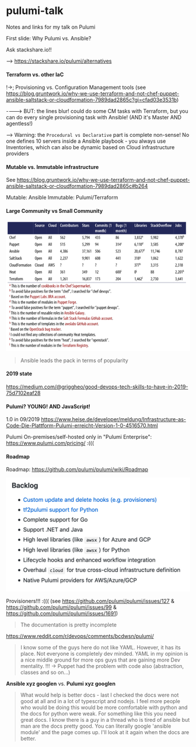 # pulumi-talk
Notes and links for my talk on Pulumi


First slide: Why Pulumi vs. Ansible?

Ask stackshare.io!! 

--> https://stackshare.io/pulumi/alternatives


#### Terraform vs. other IaC

!->; Provisioning vs. Configuration Management tools (see https://blog.gruntwork.io/why-we-use-terraform-and-not-chef-puppet-ansible-saltstack-or-cloudformation-7989dad2865c?gi=cfad03e3531b)

----> BUT: the lines blur! could do some CM tasks with Terraform, but you can do every single provisioning task with Ansible! (AND it's Master AND agentless!)

--> Warning: the `Procedural vs Declarative` part is complete non-sense! No one defines 10 servers inside a Ansible playbook - you always use Inventories, which can also be dynamic based on Cloud infrastructure providers

#### Mutable vs. Immutable infrastructure

See https://blog.gruntwork.io/why-we-use-terraform-and-not-chef-puppet-ansible-saltstack-or-cloudformation-7989dad2865c#b264

Mutable: Ansible
Immutable: Pulumi/Terraform


#### Large Community vs Small Community

![comparison-community-common-iac-tools](comparison-community-common-iac-tools.png)

> Ansible leads the pack in terms of popularity



#### 2019 state

https://medium.com/@griggheo/good-devops-tech-skills-to-have-in-2019-75d7102eaf28


#### Pulumi? YOUNG! AND JavaScript!

1.0 in 09/2019 https://www.heise.de/developer/meldung/Infrastructure-as-Code-Die-Plattform-Pulumi-erreicht-Version-1-0-4516570.html

Pulumi On-premises/self-hosted only in "Pulumi Enterprise": https://www.pulumi.com/pricing/ :(((


#### Roadmap

Roadmap: https://github.com/pulumi/pulumi/wiki/Roadmap

![backlog](backlog.png)

Provisioners!!! :((( (see https://github.com/pulumi/pulumi/issues/127 & https://github.com/pulumi/pulumi/issues/99 & https://github.com/pulumi/pulumi/issues/1691)


> The documentation is pretty incomplete

https://www.reddit.com/r/devops/comments/bcdwsn/pulumi/

> I know some of the guys here do not like YAML. However, it has its place. Not everyone is completely dev minded. YAML in my opinion is a nice middle ground for more ops guys that are gaining more Dev mentality.
 !!! -> Puppet had the problem with code also (abstraction, classes and so on...)

__Ansible xyz googlen__ vs. __Pulumi xyz googlen__

> What would help is better docs - last I checked the docs were not good at all and in a lot of typescript and nodejs. I feel more people who would be doing this would be more comfortable with python and the docs for python were weak. For something like this you need great docs.
  I know there is a guy in a thread who is tired of ansible but man are the docs pretty good. You can literally google 'ansible <thing> module' and the page comes up. I'll look at it again when the docs are better.